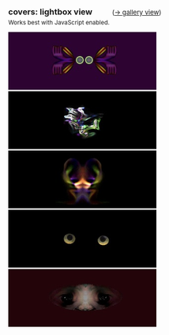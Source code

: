 <link href="/css/featherlight.min.css" type="text/css" rel="stylesheet" />
<link href="/css/featherlight.gallery.min.css" type="text/css" rel="stylesheet" />
<script src="/js/jquery-1.8.3.min.js"></script>
<script src="/js/jquery.detect_swipe.js"></script>
<h3>covers: lightbox view  <span style="font-size:.8em;margin-left:36px;font-weight:400;"> (<a href="/covers/">&rarr; gallery view</a>) </span></h3>
<p style="margin-top:-12px;font-size:.85em;">Works best with JavaScript enabled.</p>
<div class="gallery-container">
	<a class="gallery2" href="/covers/033199.png"><img src="/covers/thumbs/thumb_033199.jpg"></a>
	<a class="gallery2" href="/covers/032499.png"><img src="/covers/thumbs/thumb_032499.jpg"></a>
	<a class="gallery2" href="/covers/040199.png"><img src="/covers/thumbs/thumb_040199.jpg"></a>
	<a class="gallery2" href="/covers/051599.png"><img src="/covers/thumbs/thumb_051599.jpg"></a>
	<a class="gallery2" href="/covers/070399.png"><img src="/covers/thumbs/thumb_070399.jpg"></a>
</div>
		
<script src="/js/featherlight.min.js" type="text/javascript" charset="utf-8"></script>
<script src="/js/featherlight.gallery.min.js" type="text/javascript" charset="utf-8"></script>

<script>
	$(document).ready(function(){
		$('.gallery2').featherlightGallery({
			gallery2: {
				fadeIn: 300,
				fadeOut: 300
			},
			openSpeed:    300,
			closeSpeed:   300
		});
	});
</script>
